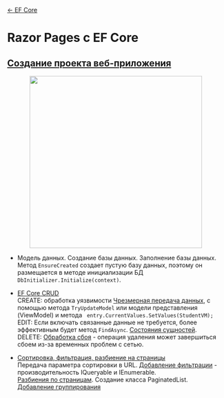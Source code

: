 [← EF Core](/README.md)  

# Razor Pages с EF Core

## [Создание проекта веб-приложения](https://docs.microsoft.com/ru-ru/aspnet/core/data/ef-rp/intro?view=aspnetcore-3.1&tabs=visual-studio)
<p align="center">
   <a  href="https://docs.microsoft.com/ru-ru/aspnet/core/data/ef-rp/intro?view=aspnetcore-3.1&tabs=visual-studio" target="_blank" >
  <img src="https://docs.microsoft.com/ru-ru/aspnet/core/data/ef-rp/intro/_static/data-model-diagram.png?view=aspnetcore-3.1" width="400" alt="">
   </a>
</p>

* Модель данных. Создание базы данных. Заполнение базы данных.
Метод `EnsureCreated` создает пустую базу данных, поэтому он размещается в методе инициализации БД `DbInitializer.Initialize(context)`.  

* [EF Core CRUD](https://docs.microsoft.com/ru-ru/aspnet/core/data/ef-rp/crud?view=aspnetcore-3.1)  
CREATE: обработка уязвимости [Чрезмерная передача данных](https://docs.microsoft.com/ru-ru/aspnet/core/data/ef-rp/crud?view=aspnetcore-3.1#overposting), с помощью метода `TryUpdateModel` или модели представления (ViewModel) и метода ` entry.CurrentValues.SetValues(StudentVM);`  
EDIT: Если включать связанные данные не требуется, более эффективным будет метод `FindAsync`. [Состояния сущностей](https://docs.microsoft.com/ru-ru/aspnet/core/data/ef-rp/crud?view=aspnetcore-3.1#entity-states).  
DELETE: [Обработка сбоя](https://docs.microsoft.com/ru-ru/aspnet/core/data/ef-rp/crud?view=aspnetcore-3.1#update-the-delete-page) - операция удаления может завершиться сбоем из-за временных проблем с сетью.

* [Сортировка, фильтрация, разбиение на страницы](https://docs.microsoft.com/ru-ru/aspnet/core/data/ef-rp/sort-filter-page?view=aspnetcore-3.1)  
Передача параметра сортировки в URL. [Добавление фильтрации](https://docs.microsoft.com/ru-ru/aspnet/core/data/ef-rp/sort-filter-page?view=aspnetcore-3.1#add-filtering) - производительность IQueryable и IEnumerable.  
[Разбиения по страницам](https://docs.microsoft.com/ru-ru/aspnet/core/data/ef-rp/sort-filter-page?view=aspnetcore-3.1#add-paging). Создание класса PaginatedList.  
[Добавление группирования](https://docs.microsoft.com/ru-ru/aspnet/core/data/ef-rp/sort-filter-page?view=aspnetcore-3.1#add-grouping)  
